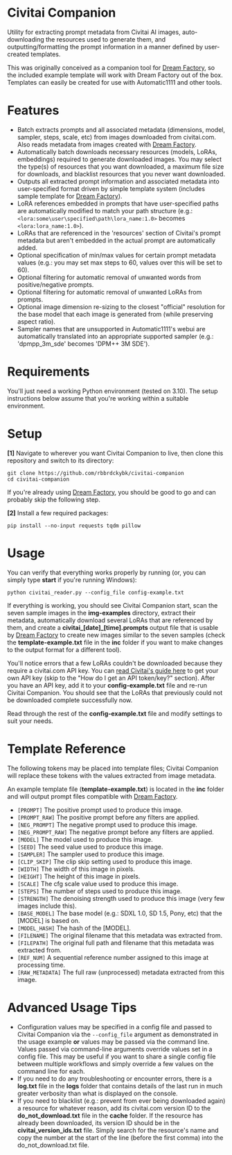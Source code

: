 # Civitai Companion

 Utility for extracting prompt metadata from Civitai AI images, auto-downloading the resources used to generate them, and outputting/formatting the prompt information in a manner defined by user-created templates.
 
 This was originally conceived as a companion tool for [Dream Factory](https://github.com/rbbrdckybk/dream-factory), so the included example template will work with Dream Factory out of the box. Templates can easily be created for use with Automatic1111 and other tools.

# Features

 * Batch extracts prompts and all associated metadata (dimensions, model, sampler, steps, scale, etc) from images downloaded from civitai.com. Also reads metadata from images created with [Dream Factory](https://github.com/rbbrdckybk/dream-factory).
 * Automatically batch downloads necessary resources (models, LoRAs, embeddings) required to generate downloaded images. You may select the type(s) of resources that you want downloaded, a maximum file size for downloads, and blacklist resources that you never want downloaded.
 * Outputs all extracted prompt information and associated metadata into user-specified format driven by simple template system (includes sample template for [Dream Factory](https://github.com/rbbrdckybk/dream-factory)).
 * LoRA references embedded in prompts that have user-specified paths are automatically modified to match your path structure (e.g.: ```<lora:some\user\specified\path\lora_name:1.0>``` becomes ```<lora:lora_name:1.0>```).
 * LoRAs that are referenced in the 'resources' section of Civitai's prompt metadata but aren't embedded in the actual prompt are automatically added.
 * Optional specification of min/max values for certain prompt metadata values (e.g.: you may set max steps to 60, values over this will be set to 60).
 * Optional filtering for automatic removal of unwanted words from positive/negative prompts.
 * Optional filtering for automatic removal of unwanted LoRAs from prompts.
 * Optional image dimension re-sizing to the closest "official" resolution for the base model that each image is generated from (while preserving aspect ratio).
 * Sampler names that are unsupported in Automatic1111's webui are automatically translated into an appropriate supported sampler (e.g.: 'dpmpp_3m_sde' becomes 'DPM++ 3M SDE').

# Requirements

You'll just need a working Python environment (tested on 3.10). The setup instructions below assume that you're working within a suitable environment.

# Setup

**[1]** Navigate to wherever you want Civitai Companion to live, then clone this repository and switch to its directory:
```
git clone https://github.com/rbbrdckybk/civitai-companion
cd civitai-companion
```

If you're already using [Dream Factory](https://github.com/rbbrdckybk/dream-factory), you should be good to go and can probably skip the following step.

**[2]** Install a few required packages:
```
pip install --no-input requests tqdm pillow
```

# Usage

You can verify that everything works properly by running (or, you can simply type **start** if you're running Windows):
```
python civitai_reader.py --config_file config-example.txt
```

If everything is working, you should see Civitai Companion start, scan the seven sample images in the **img-examples** directory, extract their metadata, automatically download several LoRAs that are referenced by them, and create a **civitai_[date]_[time].prompts** output file that is usable by [Dream Factory](https://github.com/rbbrdckybk/dream-factory) to create new images similar to the seven samples (check the **template-example.txt** file in the **inc** folder if you want to make changes to the output format for a different tool).

You'll notice errors that a few LoRAs couldn't be downloaded because they require a civitai.com API key. You can [read Civitai's guide here](https://education.civitai.com/civitais-guide-to-downloading-via-api/) to get your own API key (skip to the "How do I get an API token/key?" section). After you have an API key, add it to your **config-example.txt** file and re-run Civitai Companion. You should see that the LoRAs that previously could not be downloaded complete successfully now.

Read through the rest of the **config-example.txt** file and modify settings to suit your needs.

# Template Reference

The following tokens may be placed into template files; Civitai Companion will replace these tokens with the values extracted from image metadata.

An example template file (**template-example.txt**) is located in the **inc** folder and will output prompt files compatible with [Dream Factory](https://github.com/rbbrdckybk/dream-factory).

 * ```[PROMPT]``` The positive prompt used to produce this image.
 * ```[PROMPT_RAW]``` The positive prompt before any filters are applied.
 * ```[NEG_PROMPT]``` The negative prompt used to produce this image.
 * ```[NEG_PROMPT_RAW]``` The negative prompt before any filters are applied.
 * ```[MODEL]``` The model used to produce this image.
 * ```[SEED]``` The seed value used to produce this image.
 * ```[SAMPLER]``` The sampler used to produce this image.
 * ```[CLIP_SKIP]``` The clip skip setting used to produce this image.
 * ```[WIDTH]``` The width of this image in pixels.
 * ```[HEIGHT]``` The height of this image in pixels.
 * ```[SCALE]``` The cfg scale value used to produce this image.
 * ```[STEPS]``` The number of steps used to produce this image.
 * ```[STRENGTH]``` The denoising strength used to produce this image (very few images include this).
 * ```[BASE_MODEL]``` The base model (e.g.: SDXL 1.0, SD 1.5, Pony, etc) that the [MODEL] is based on.
 * ```[MODEL_HASH]``` The hash of the [MODEL].
 * ```[FILENAME]``` The original filename that this metadata was extracted from.
 * ```[FILEPATH]``` The original full path and filename that this metadata was extracted from.
 * ```[REF_NUM]``` A sequential reference number assigned to this image at processing time.
 * ```[RAW_METADATA]``` The full raw (unprocessed) metadata extracted from this image.

# Advanced Usage Tips

 * Configuration values may be specified in a config file and passed to Civitai Companion via the ```--config_file``` argument as demonstrated in the usage example **or** values may be passed via the command line. Values passed via command-line arguments override values set in a config file. This may be useful if you want to share a single config file between multiple workflows and simply override a few values on the command line for each.
 * If you need to do any troubleshooting or encounter errors, there is a **log.txt** file in the **logs** folder that contains details of the last run in much greater verbosity than what is displayed on the console. 
 * If you need to blacklist (e.g.: prevent from ever being downloaded again) a resource for whatever reason, add its civitai.com version ID to the **do_not_download.txt** file in the **cache** folder. If the resource has already been downloaded, its version ID should be in the **civitai_version_ids.txt** file. Simply search for the resource's name and copy the number at the start of the line (before the first comma) into the do_not_download.txt file.
 
